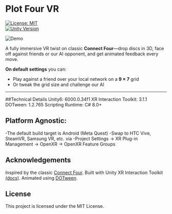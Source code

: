 # Plot Four VR

[![License: MIT](https://img.shields.io/badge/License-MIT-blue.svg)](#license)  
[![Unity Version](https://img.shields.io/badge/Unity-6.6000.0.34f1-blue.svg)](#technical-details)  

![Demo](docs/demo.gif)

A fully immersive VR twist on classic **Connect Four**—drop discs in 3D, face off against friends or our AI opponent, and get animated feedback every move.

**On default settings** you can:

- Play against a friend over your local network on a **9 × 7** grid  
- Or tweak the grid size and challenge our AI 

---

##Technical Details
Unity6: 6000.0.34f1
XR Interaction Toolkit: 3.1.1
DOTween: 1.2.765
Scripting Runtime: C# 8.0+

## Platform Agnostic:

-The default build target is Android (Meta Quest)
-Swap to HTC Vive, SteamVR, Samsung VR, etc. via
-Project Settings → XR Plug-in Management → OpenXR → OpenXR Feature Groups

## Acknowledgements
Inspired by the classic [Connect Four](https://en.wikipedia.org/wiki/Connect_Four).
Built with Unity XR Interaction Toolkit [(docs)](https://docs.unity3d.com/Packages/com.unity.xr.interaction.toolkit@3.1/manual/index.html).
Animated using [DOTween](https://assetstore.unity.com/packages/tools/animation/dotween-hotween-v2-27676).

## License
This project is licensed under the MIT License.
